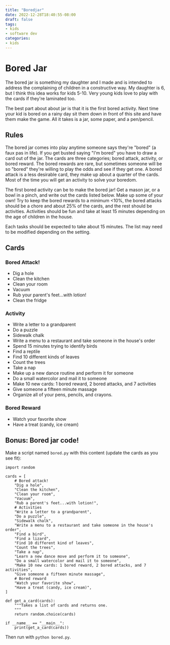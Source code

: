 ```yaml
---
title: "Boredjar"
date: 2022-12-28T18:40:55-08:00
draft: false
tags:
- kids
- software dev
categories: 
- kids
---
```


# Bored Jar

The bored jar is something my daughter and I made and is intended to address the complaining of children in a constructive way. My daughter is 6, but I think this idea works for kids 5-10. Very young kids love to play with the cards if they're laminated too.

The best part about about jar is that it is the first bored activity. Next time your kid is bored on a rainy day sit them down in front of this site and have them make the game. All it takes is a jar, some paper, and a pen/pencil.

## Rules

The bored jar comes into play anytime someone says they're "bored" (a faux pas in life). If you get busted saying "I'm bored" you have to draw a card out of the jar. The cards are three categories; bored attack, activity, or bored reward. The bored rewards are rare, but sometimes someone will be so "bored" they're willing to play the odds and see if they get one. A bored attack is a less desirable card, they make up about a quarter of the cards. Most of the time you will get an activity to solve your boredom.

The first bored activity can be to make the bored jar! Get a mason jar, or a bowl in a pinch, and write out the cards listed below. Make up some of your own! Try to keep the bored rewards to a minimum <10%, the bored attacks should be a chore and about 25% of the cards, and the rest should be activities. Activities should be fun and take at least 15 minutes depending on the age of children in the house.

Each tasks should be expected to take about 15 minutes. The list may need to be modified depending on the setting.

## Cards

### Bored Attack!
- Dig a hole
- Clean the kitchen
- Clean your room
- Vacuum
- Rub your parent's feet...with lotion!
- Clean the fridge

### Activity
- Write a letter to a grandparent
- Do a puzzle
- Sidewalk chalk
- Write a menu to a restaurant and take someone in the house's order
- Spend 15 minutes trying to identify birds
- Find a reptile
- Find 10 different kinds of leaves
- Count the trees
- Take a nap
- Make up a new dance routine and perform it for someone
- Do a small watercolor and mail it to someone
- Make 10 new cards: 1 bored reward, 2 bored attacks, and 7 activities
- Give someone a fifteen minute massage
- Organize all of your pens, pencils, and crayons.

### Bored Reward
- Watch your favorite show
- Have a treat (candy, ice cream)

## Bonus: Bored jar code!

Make a script named `bored.py` with this content (update the cards as you see fit):

```
import random

cards = [
    # Bored attack!
    "Dig a hole",
    "Clean the kitchen",
    "Clean your room",
    "Vacuum",
    "Rub a parent's feet...with lotion!",
    # Activities
    "Write a letter to a grandparent",
    "Do a puzzle",
    "Sidewalk chalk",
    "Write a menu to a restaurant and take someone in the house's order",
    "Find a bird",
    "Find a lizard",
    "Find 10 different kind of leaves",
    "Count the trees",
    "Take a nap",
    "Learn a new dance move and perform it to someone",
    "Do a small watercolor and mail it to someone",
    "Make 10 new cards: 1 bored reward, 2 bored attacks, and 7 activities",
    "Give someone a fifteen minute massage",
    # Bored reward
    "Watch your favorite show",
    "Have a treat (candy, ice cream)",
]

def get_a_card(cards):
    """Takes a list of cards and returns one.
    """
    return random.choice(cards)

if __name__ == "__main__":
    print(get_a_card(cards))
```

Then run with `python bored.py`.